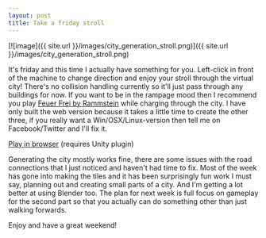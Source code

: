```yaml
---
layout: post
title: Take a friday stroll
---
```


[![image]({{ site.url }}/images/city_generation_stroll.png)]({{ site.url }}/images/city_generation_stroll.png)

It's friday and this time I actually have something for you. Left-click in front of the machine to change direction and enjoy your stroll through the virtual city! There's no collision handling currently so it'll just pass through any buildings for now. If you want to be in the rampage mood then I recommend you play [Feuer Frei by Rammstein](https://www.youtube.com/watch?v=jVYolF1gLIY) while charging through the city. I have only built the web version because it takes a little time to create the other three, if you really want a Win/OSX/Linux-version then tell me on Facebook/Twitter and I'll fix it.

[Play in browser](https://dl.dropboxusercontent.com/u/107494599/TheLittlePowerPlant/TheLittlePowerPlant_r2/TheLittlePowerPlant_r2.html) (requires Unity plugin)

Generating the city mostly works fine, there are some issues with the road connections that I just noticed and haven't had time to fix. Most of the week has gone into making the tiles and it has been surprisingly fun work I must say, planning out and creating small parts of a city. And I'm getting a lot better at using Blender too. The plan for next week is full focus on gameplay for the second part so that you actually can do something other than just walking forwards.

Enjoy and have a great weekend!